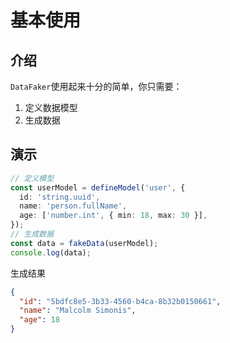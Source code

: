 # 基本使用

## 介绍

`DataFaker`使用起来十分的简单，你只需要：

1. 定义数据模型
2. 生成数据

## 演示

```ts
// 定义模型
const userModel = defineModel('user', {
  id: 'string.uuid',
  name: 'person.fullName',
  age: ['number.int', { min: 18, max: 30 }],
});
// 生成数据
const data = fakeData(userModel);
console.log(data);
```

生成结果

```json
{
  "id": "5bdfc8e5-3b33-4560-b4ca-8b32b0150661",
  "name": "Malcolm Simonis",
  "age": 18
}
```
